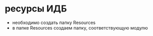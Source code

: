 # ресурсы ИДБ
- необходимо создать папку Resources
- в папке Resources создаем папку, соответствующую модулю
